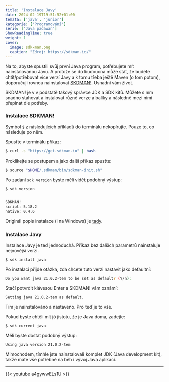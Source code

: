```yaml
---
title: 'Instalace Javy'
date: 2024-02-19T19:51:52+01:00
temata: ['java', 'junior']
kategorie: ['Programování']
serie: ['Java padawan']
ShowReadingTime: true
weight: 1
cover:
  image: sdk-man.png
  caption: "Zdroj: https://sdkman.io/"
---
```


Na to, abyste spustili svůj první Java program, potřebujete mít nainstalovanou Javu. A protože se do budoucna může stát, 
že budete chtít/potřebovat více verzí Javy a k tomu třeba ještě Maven (o tom potom), 
doporučuji rovnou nainstalovat [SKDMAN!](https://sdkman.io/). Usnadní vám život. 

SKDMAN! je v v podstatě takový správce JDK a SDK kitů. Můžete s ním snadno stahovat a instalovat různé verze a balíky a následně 
mezi nimi přepínat dle potřeby.

### Instalace SDKMAN!
Symbol `$` z následujících příkladů do terminálu nekopírujte. Pouze to, co následuje po něm.

Spusťte v terminálu příkaz:
```bash
$ curl -s "https://get.sdkman.io" | bash
```

Proklikejte se postupem a jako další příkaz spusťte:
```bash
$ source "$HOME/.sdkman/bin/sdkman-init.sh"
```

Po zadání `sdk version` byste měli vidět podobný výstup:
```bash
$ sdk version


SDKMAN!
script: 5.18.2
native: 0.4.6
```

Originál popis instalace (i na Windows) je [tady](https://sdkman.io/install).

### Instalace Javy
Instalace Javy je teď jednoduchá. Příkaz bez dalších parametrů nainstaluje nejnovější verzi.

```bash
$ sdk install java
```

Po instalaci přijde otázka, zda chcete tuto verzi nastavit jako defaultní:
```bash
Do you want java 21.0.2-tem to be set as default? (Y/n):
```

Stačí potvrdit klávesou Enter a SKDMAN! vám oznámí:
```
Setting java 21.0.2-tem as default.
```

Tím je nainstalováno a nastaveno. Pro teď je to vše.

Pokud byste chtěli mít jó jistotu, že je Java doma, zadejte:
```bash
$ sdk current java
```

Měli byste dostat podobný výstup:
```bash
Using java version 21.0.2-tem
```

Mimochodem, tímhle jste nainstalovali komplet JDK (Java development kit), takže máte vše potřebné na běh i vývoj Java aplikací.

---

{{< youtube a4gywwELs1U  >}}
